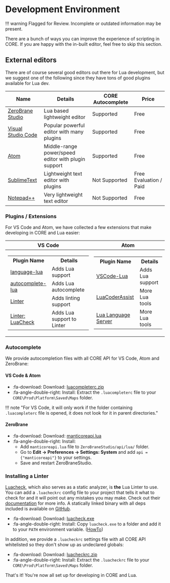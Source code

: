 # Development Environment

!!! warning
    Flagged for Review.
    Incomplete or outdated information may be present.

There are a bunch of ways you can improve the experience of scripting in CORE. If you are happy with the in-built editor, feel free to skip this section.

## External editors

There are of course several good editors out there for Lua development, but we suggest one of the following since they have tons of good plugins available for Lua dev.

| Name                                                         | Details                                             | CORE Autocomplete         | Price
| ------------------------------------------------------------ | --------------------------------------------------- |-------------------------- |-----------
| [ZeroBrane Studio](https://studio.zerobrane.com/download?not-this-time)     | Lua based lightweight editor         | Supported                 | Free
| [Visual Studio Code](https://code.visualstudio.com/download) | Popular powerful editor with many plugins           | Supported                 | Free
| [Atom](https://atom.io/)                                     | Middle-range power/speed editor with plugin support | Supported                 | Free
| [SublimeText](https://www.sublimetext.com/3)                 | Lightweight text editor with plugins                | Not Supported             | Free Evaluation / Paid
| [Notepad++](https://notepad-plus-plus.org/)                  | Very lightweight text editor                        | Not Supported             | Free

### Plugins / Extensions

For VS Code and Atom, we have collected a few extensions that make developing in CORE and Lua easier:

|VS Code|Atom|
|--|--|
|<table> <tr><th>Plugin Name</th><th>Details</th></tr><tr><td>[language-lua](https://atom.io/packages/language-lua)</td><td>Adds Lua support</td></tr><tr><td>[autocomplete-lua](https://atom.io/packages/autocomplete-lua)</td><td>Adds Lua autocomplete</td></tr><tr><td>[Linter](https://atom.io/packages/linter)</td><td>Adds linting support</td></tr><tr><td>[Linter: LuaCheck](https://atom.io/packages/linter-luacheck)</td><td>Adds Lua support to Linter </td></tr></table>|<table><tr><th>Plugin Name</th><th>Details</th></tr><tr><td>[VSCode-Lua](https://marketplace.visualstudio.com/items?itemName=trixnz.vscode-lua)</td><td>Adds Lua support</td></tr><tr><td>[LuaCoderAssist](https://marketplace.visualstudio.com/items?itemName=liwangqian.luacoderassist)</td><td>More Lua tools</td></tr><tr><td>[Lua Language Server](https://marketplace.visualstudio.com/items?itemName=sumneko.lua)</td><td>More Lua tools</td></tr></table>|

### Autocomplete

We provide autocompletion files with all CORE API for VS Code, Atom and ZeroBrane:

#### VS Code & Atom
* :fa-download: Download: <a title="External Editor Autocomplete" href="/assets/luacompleterc.zip">luacompleterc.zip</a>
* :fa-angle-double-right: Install: Extract the `.luacompleterc` file to your `CORE\Prod\Platform\Saved\Maps` folder.

!!! note "For VS Code, it will only work if the folder containing `.luacompleterc` file is opened, it does not look for it in parent directories."

#### ZeroBrane
* :fa-download: Download: <a title="External Editor Autocomplete" href="/assets/manticoreapi.lua">manticoreapi.lua</a>
* :fa-angle-double-right: Install:
    * Add `manticoreapi.lua` file to `ZeroBraneStudio/api/lua/` folder.
    * Go to **Edit -> Preferences -> Settings: System** and add `api = {"manticoreapi"}` to your settings.
    * Save and restart ZeroBraneStudio.

### Installing a Linter

[Luacheck](https://github.com/mpeterv/luacheck), which also serves as a static analyzer, is **the** Lua Linter to use. You can add a `.luacheckrc` config file to your project that tells it what to check for and it will point out any mistakes you may make. Check out their [documentation](https://luacheck.readthedocs.io/en/stable/) for more info. A statically linked binary with all deps included is available on [GitHub](https://github.com/mpeterv/luacheck/releases/).

* :fa-download: Download: <a title="Luacheck" href="https://github.com/mpeterv/luacheck/releases/download/0.23.0/luacheck.exe">luacheck.exe</a>
* :fa-angle-double-right: Install: Copy `luacheck.exe` to a folder and add it to your `PATH` environment variable. ([HowTo](https://www.architectryan.com/2018/03/17/add-to-the-path-on-windows-10/))

In addition, we provide a `.luacheckrc` settings file with all CORE API whitelisted so they don't show up as undeclared globals:

* :fa-download: Download: <a title=".luacheckrc" href="/assets/luacheckrc.zip">luacheckrc.zip</a>
* :fa-angle-double-right: Install: Extract the `.luacheckrc` file to your `CORE\Prod\Platform\Saved\Maps` folder.

That's it! You're now all set up for developing in CORE and Lua.
